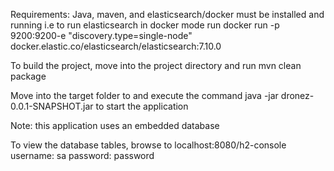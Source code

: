 Requirements: Java, maven, and elasticsearch/docker must be installed and running
i.e to run elasticsearch in docker mode run  docker run -p 9200:9200-e "discovery.type=single-node" docker.elastic.co/elasticsearch/elasticsearch:7.10.0


To build the project, move into the project directory and run mvn clean package

Move into the target folder to and execute the command java -jar dronez-0.0.1-SNAPSHOT.jar to start the application

Note: this application uses an embedded database

To view the database tables, browse to localhost:8080/h2-console
username: sa
password: password